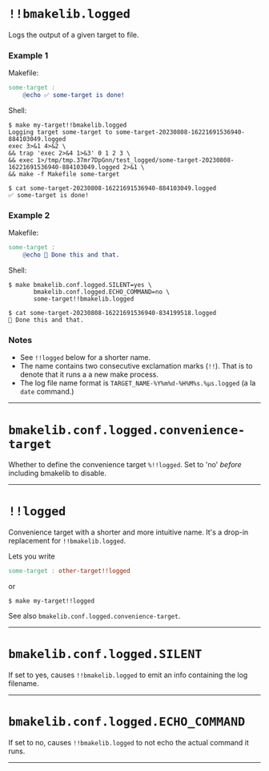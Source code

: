 # `!!bmakelib.logged`

Logs the output of a given target to file.

### Example 1

Makefile:

```Makefile
some-target :
	@echo ✅ some-target is done!
```

Shell:

```text
$ make my-target!!bmakelib.logged
Logging target some-target to some-target-20230808-16221691536940-884103049.logged
exec 3>&1 4>&2 \
&& trap 'exec 2>&4 1>&3' 0 1 2 3 \
&& exec 1>/tmp/tmp.37mr7DpGnn/test_logged/some-target-20230808-16221691536940-884103049.logged 2>&1 \
&& make -f Makefile some-target

$ cat some-target-20230808-16221691536940-884103049.logged
✅ some-target is done!
```

### Example 2

Makefile:

```Makefile
some-target :
	@echo 🤖 Done this and that.
```

Shell:

```text
$ make bmakelib.conf.logged.SILENT=yes \
       bmakelib.conf.logged.ECHO_COMMAND=no \
       some-target!!bmakelib.logged

$ cat some-target-20230808-16221691536940-834199518.logged
🤖 Done this and that.
```

### Notes

  * See `!!logged` below for a shorter name.
  * The name contains two consecutive exclamation marks (`!!`).  That is to denote that it runs a
    a new make process.
  * The log file name format is `TARGET_NAME-%Y%m%d-%H%M%s.%µs.logged` (a la `date` command.)

---

# `bmakelib.conf.logged.convenience-target`

Whether to define the convenience target `%!!logged`.
Set to 'no' *before* including bmakelib to disable.

---

# `!!logged`

Convenience target with a shorter and more intuitive name.  It's a drop-in replacement for
`!!bmakelib.logged`.

Lets you write

```Makefile
some-target : other-target!!logged
```

or

```
$ make my-target!!logged
```

See also `bmakelib.conf.logged.convenience-target`.

---

# `bmakelib.conf.logged.SILENT`

If set to yes, causes `!!bmakelib.logged` to emit an info containing the log filename.

---

# `bmakelib.conf.logged.ECHO_COMMAND`

If set to no, causes `!!bmakelib.logged` to not echo the actual command it runs.

---


